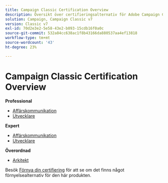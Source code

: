 ```yaml
---
title: Campaign Classic Certification Overview
description: Översikt över certifieringsalternativ för Adobe Campaign Classic
solution: Campaign, Campaign Classic v7
version: Classic v7
exl-id: 70d2e3e2-5e58-43e2-b093-15cdb16f0a0c
source-git-commit: 532a84cc638ac1f8b43166da880537aa4ef13818
workflow-type: tm+mt
source-wordcount: '43'
ht-degree: 23%

---
```


# Campaign Classic Certification Overview

**Professional**

* [Affärskommunikation](/help/certifications/acc/acc-p-business.md) <!--AD0-E329-->
* [Utvecklare](/help/certifications/acc/acc-p-developer.md) <!--AD0-E331-->

**Expert**

* [Affärskommunikation](/help/certifications/acc/acc-e-business.md) <!--AD0-E327-->
* [Utvecklare](/help/certifications/acc/acc-e-developer.md) <!--AD0-E330-->

**Överordnad**

* [Arkitekt](/help/certifications/acc/acc-m-developer.md) <!--AD0-E328-->

Besök [Förnya din certifiering](/help/certifications/renew.md) för att se om det finns något förnyelsealternativ för den här produkten.

